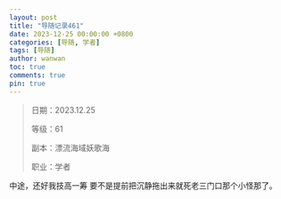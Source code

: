 ```yaml
---
layout: post
title: "导随记录461"
date: 2023-12-25 00:00:00 +0800
categories: [导随, 学者]
tags: [导随]
author: wanwan
toc: true
comments: true
pin: true
---
```

> 日期：2023.12.25
>
> 等级：61
>
> 副本：漂流海域妖歌海
>
> 职业：学者

中途，还好我技高一筹 要不是提前把沉静拖出来就死老三门口那个小怪那了。